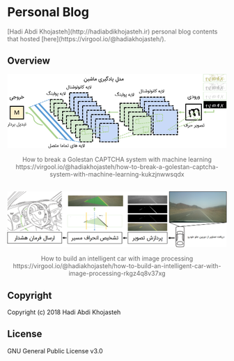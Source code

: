 <h1>Personal Blog</h1>
<p style="color: #666;">[Hadi Abdi Khojasteh](http://hadiabdikhojasteh.ir) personal blog contents that hosted [here](https://virgool.io/@hadiakhojasteh/).</p>

<h2>Overview</h2> 
<center><img src="./how-to-break-a-Golestan-CAPTCHA-system-with-machine-learning/assets/Header.png"><p style="color: #666;">
How to break a Golestan CAPTCHA system with machine learning</br>https://virgool.io/@hadiakhojasteh/how-to-break-a-golestan-captcha-system-with-machine-learning-kukzjnwwsqdx</p></center>
</br>
<center><img src="./how-to-build-an-intelligent-car-with-image-processing/assets/Header.png"><p style="color: #666;">
How to build an intelligent car with image processing</br>https://virgool.io/@hadiakhojasteh/how-to-build-an-intelligent-car-with-image-processing-rkgz4q8v37xg</p></center>

## Copyright
Copyright (c) 2018 Hadi Abdi Khojasteh

## License
GNU General Public License v3.0
